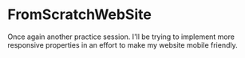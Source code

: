 # FromScratchWebSite
Once again another practice session.
I'll be trying to implement more responsive properties in an effort to make my website mobile friendly.
